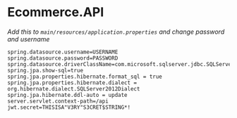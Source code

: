 # Ecommerce.API

*Add this to `main/resources/application.properties` and change password and username* 
```spring.datasource.url=jdbc:sqlserver://localhost;databaseName=ecommerce
spring.datasource.username=USERNAME
spring.datasource.password=PASSWORD
spring.datasource.driverClassName=com.microsoft.sqlserver.jdbc.SQLServerDriver
spring.jpa.show-sql=true
spring.jpa.properties.hibernate.format_sql = true
spring.jpa.properties.hibernate.dialect = org.hibernate.dialect.SQLServer2012Dialect
spring.jpa.hibernate.ddl-auto = update
server.servlet.context-path=/api
jwt.secret=THISISA"V3RY"S3CRET$STRING*!